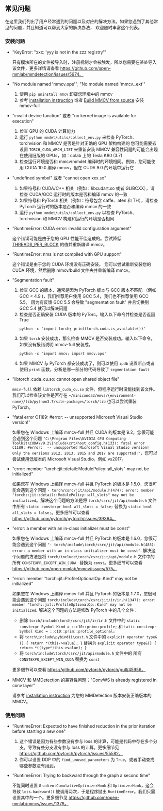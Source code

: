 ## 常见问题

在这里我们列出了用户经常遇到的问题以及对应的解决方法。如果您遇到了其他常见的问题，并且知道可以帮到大家的解决办法，
欢迎随时丰富这个列表。

### 安装问题

- "KeyError: "xxx: 'yyy is not in the zzz registry'"

    只有模块所在的文件被导入时，注册机制才会被触发，所以您需要在某处导入该文件，更多详情请查看 https://github.com/open-mmlab/mmdetection/issues/5974。

- "No module named 'mmcv.ops'"; "No module named 'mmcv._ext'"

    1. 使用 `pip uninstall mmcv` 卸载您环境中的 mmcv
    2. 参考 [installation instruction](https://mmcv.readthedocs.io/en/latest/get_started/installation.html) 或者 [Build MMCV from source](https://mmcv.readthedocs.io/en/latest/get_started/build.html) 安装 mmcv-full

- "invalid device function" 或者 "no kernel image is available for execution"

    1. 检查 GPU 的 CUDA 计算能力
    2. 运行  `python mmdet/utils/collect_env.py` 来检查 PyTorch、torchvision 和 MMCV 是否是针对正确的 GPU 架构构建的
        您可能需要去设置 `TORCH_CUDA_ARCH_LIST` 来重新安装 MMCV
        兼容性问题的可能会出现在使用旧版的 GPUs，如：colab 上的 Tesla K80 (3.7)
    3. 检查运行环境是否和 mmcv/mmdet 编译时的环境相同。例如，您可能使用 CUDA 10.0 编译 mmcv，但在 CUDA 9.0 的环境中运行它

- "undefined symbol" 或者 "cannot open xxx.so"

    1. 如果符号和 CUDA/C++ 相关（例如：libcudart.so 或者 GLIBCXX），请检查 CUDA/GCC 运行时的版本是否和编译 mmcv 的一致
    2. 如果符号和 PyTorch 相关（例如：符号包含 caffe、aten 和 TH），请检查 PyTorch 运行时的版本是否和编译 mmcv 的一致
    3. 运行 `python mmdet/utils/collect_env.py` 以检查 PyTorch、torchvision 和 MMCV 构建和运行的环境是否相同

- "RuntimeError: CUDA error: invalid configuration argument"

    这个错误可能是由于您的 GPU 性能不佳造成的。尝试降低[THREADS_PER_BLOCK](https://github.com/open-mmlab/mmcv/blob/cac22f8cf5a904477e3b5461b1cc36856c2793da/mmcv/ops/csrc/common_cuda_helper.hpp#L10)
    的值并重新编译 mmcv。

- "RuntimeError: nms is not compiled with GPU support"

    这个错误是由于您的 CUDA 环境没有正确安装。
    您可以尝试重新安装您的 CUDA 环境，然后删除 mmcv/build 文件夹并重新编译 mmcv。

- "Segmentation fault"

    1. 检查 GCC 的版本，通常是因为 PyTorch 版本与 GCC 版本不匹配 （例如 GCC < 4.9 )，我们推荐用户使用 GCC 5.4，我们也不推荐使用 GCC 5.5， 因为有反馈 GCC 5.5 会导致 "segmentation fault" 并且切换到 GCC 5.4 就可以解决问题
    2. 检查是否正确安装 CUDA 版本的 PyTorc。输入以下命令并检查是否返回 True
        ```shell
        python -c 'import torch; print(torch.cuda.is_available())'
        ```
    3. 如果 `torch` 安装成功，那么检查 MMCV 是否安装成功。输入以下命令，如果没有报错说明 mmcv-full 安装成。
        ```shell
        python -c 'import mmcv; import mmcv.ops'
        ```
    4. 如果 MMCV 与 PyTorch 都安装成功了，则可以使用 `ipdb` 设置断点或者使用 `print` 函数，分析是哪一部分的代码导致了 `segmentation fault`

- "libtorch_cuda_cu.so: cannot open shared object file"

    `mmcv-full` 依赖 `libtorch_cuda_cu.so` 文件，但程序运行时没能找到该文件。我们可以检查该文件是否存在 `~/miniconda3/envs/{environment-name}/lib/python3.7/site-packages/torch/lib` 也可以尝试重装 PyTorch。

- "fatal error C1189: #error:  -- unsupported Microsoft Visual Studio version!"

  如果您在 Windows 上编译 mmcv-full 并且 CUDA 的版本是 9.2，您很可能会遇到这个问题 `"C:\Program Files\NVIDIA GPU Computing Toolkit\CUDA\v9.2\include\crt/host_config.h(133): fatal error C1189: #error:  -- unsupported Microsoft Visual Studio version! Only the versions 2012, 2013, 2015 and 2017 are supported!"`，您可以尝试使用低版本的 Microsoft Visual Studio，例如 vs2017。

- "error: member "torch::jit::detail::ModulePolicy::all_slots" may not be initialized"

  如果您在 Windows 上编译 mmcv-full 并且 PyTorch 的版本是 1.5.0，您很可能会遇到这个问题 `- torch/csrc/jit/api/module.h(474): error: member "torch::jit::detail::ModulePolicy::all_slots" may not be initialized`。解决这个问题的方法是将 `torch/csrc/jit/api/module.h` 文件中所有 `static constexpr bool all_slots = false;` 替换为 `static bool all_slots = false;`。更多细节可以查看 https://github.com/pytorch/pytorch/issues/39394。

- "error: a member with an in-class initializer must be const"

  如果您在 Windows 上编译 mmcv-full 并且 PyTorch 的版本是 1.6.0，您很可能会遇到这个问题 `"- torch/include\torch/csrc/jit/api/module.h(483): error: a member with an in-class initializer must be const"`. 解决这个问题的方法是将 `torch/include\torch/csrc/jit/api/module.h` 文件中的所有 `CONSTEXPR_EXCEPT_WIN_CUDA ` 替换为 `const`。更多细节可以查看 https://github.com/open-mmlab/mmcv/issues/575。

- "error: member "torch::jit::ProfileOptionalOp::Kind" may not be initialized"

  如果您在 Windows 上编译 mmcv-full 并且 PyTorch 的版本是 1.7.0，您很可能会遇到这个问题 `torch/include\torch/csrc/jit/ir/ir.h(1347): error: member "torch::jit::ProfileOptionalOp::Kind" may not be initialized`. 解决这个问题的方法是修改 PyTorch 中的几个文件：

  - 删除 `torch/include\torch/csrc/jit/ir/ir.h` 文件中的 `static constexpr Symbol Kind = ::c10::prim::profile;` 和 `tatic constexpr Symbol Kind = ::c10::prim::profile_optional;`
  - 将 `torch\include\pybind11\cast.h` 文件中的 `explicit operator type&() { return *(this->value); }` 替换为 `explicit operator type&() { return *((type*)this->value); }`
  - 将 `torch/include\torch/csrc/jit/api/module.h` 文件中的 所有 `CONSTEXPR_EXCEPT_WIN_CUDA` 替换为 `const`

  更多细节可以查看 https://github.com/pytorch/pytorch/pull/45956。

- MMCV 和 MMDetection 的兼容性问题；"ConvWS is already registered in conv layer"

  请参考 [installation instruction](https://mmdetection.readthedocs.io/en/latest/get_started.html#installation) 为您的 MMDetection 版本安装正确版本的 MMCV。

### 使用问题

- "RuntimeError: Expected to have finished reduction in the prior iteration before starting a new one"

    1. 这个错误是因为有些参数没有参与 loss 的计算，可能是代码中存在多个分支，导致有些分支没有参与 loss 的计算。更多细节见 https://github.com/pytorch/pytorch/issues/55582。
    2. 你可以设置 DDP 中的 `find_unused_parameters` 为 `True`，或者手动查找哪些参数没有用到。

- "RuntimeError: Trying to backward through the graph a second time"

    不能同时设置 `GradientCumulativeOptimizerHook` 和 `OptimizerHook`，这会导致 `loss.backward()` 被调用两次，于是程序抛出 `RuntimeError`。我们只需设置其中的一个。更多细节见 https://github.com/open-mmlab/mmcv/issues/1379。
